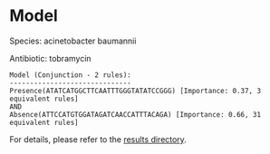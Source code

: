 
# Model

Species: acinetobacter baumannii

Antibiotic: tobramycin

```
Model (Conjunction - 2 rules):
------------------------------
Presence(ATATCATGGCTTCAATTTGGGTATATCCGGG) [Importance: 0.37, 3 equivalent rules]
AND
Absence(ATTCCATGTGGATAGATCAACCATTTACAGA) [Importance: 0.66, 31 equivalent rules]

```

For details, please refer to the [results directory](../../../../../results/scm_b/acinetobacter%20baumannii/tobramycin/repeat_8/).

